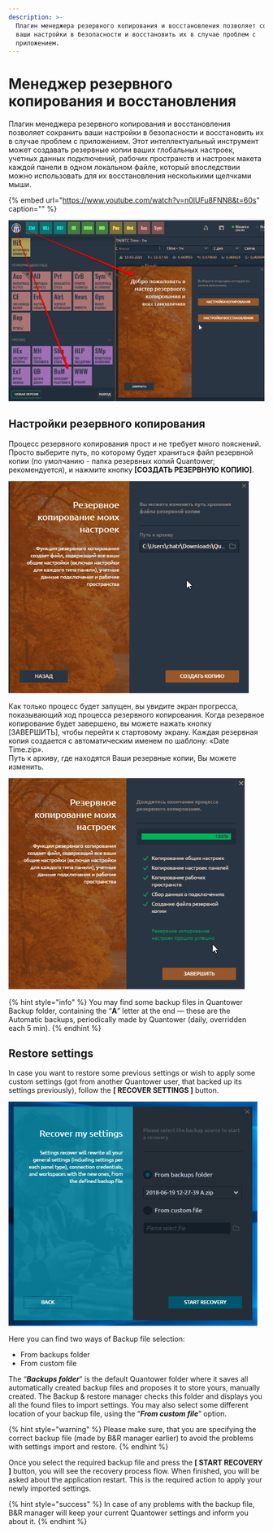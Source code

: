 ```yaml
---
description: >-
  Плагин менеджера резервного копирования и восстановления позволяет сохранить
  ваши настройки в безопасности и восстановить их в случае проблем с
  приложением.
---
```


# Менеджер резервного копирования и восстановления

Плагин менеджера резервного копирования и восстановления позволяет сохранить ваши настройки в безопасности и восстановить их в случае проблем с приложением. Этот интеллектуальный инструмент может создавать резервные копии ваших глобальных настроек, учетных данных подключений, рабочих пространств и настроек макета каждой панели в одном локальном файле, который впоследствии можно использовать для их восстановления несколькими щелчками мыши.

{% embed url="https://www.youtube.com/watch?v=n0lUFu8FNN8&t=60s" caption="" %}

![](../.gitbook/assets/menedzher-rezervnogo-kopirovaniya.png)

## Настройки резервного копирования

Процесс резервного копирования прост и не требует много пояснений. Просто выберите путь, по которому будет храниться файл резервной копии \(по умолчанию - папка резервных копий Quantower; рекомендуется\), и нажмите кнопку **\[СОЗДАТЬ РЕЗЕРВНУЮ КОПИЮ\]**.

![](../.gitbook/assets/put-rezervnoe-kopirovanie.png)

Как только процесс будет запущен, вы увидите экран прогресса, показывающий ход процесса резервного копирования. Когда резервное копирование будет завершено, вы можете нажать кнопку \[ЗАВЕРШИТЬ\], чтобы перейти к стартовому экрану. Каждая резервная копия создается с автоматическим именем по шаблону: «Date Time.zip».   
Путь к архиву, где находятся Ваши резервные копии, Вы можете изменить.  


![](../.gitbook/assets/final-kopirovaniya.png)

{% hint style="info" %}
You may find some backup files in Quantower Backup folder, containing the “**A**” letter at the end — these are the Automatic backups, periodically made by Quantower \(daily, overridden each 5 min\).
{% endhint %}

## Restore settings

In case you want to restore some previous settings or wish to apply some custom settings \(got from another Quantower user, that backed up its settings previously\), follow the **\[ RECOVER SETTINGS \]** button.

![Recover your settings in several clicks](../.gitbook/assets/restoresettings.png)

Here you can find two ways of Backup file selection:

* From backups folder 
* From custom file

The “_**Backups folder**_” is the default Quantower folder where it saves all automatically created backup files and proposes it to store yours, manually created. The Backup & restore manager checks this folder and displays you all the found files to import settings. You may also select some different location of your backup file, using the “_**From custom file**_” option.

{% hint style="warning" %}
Please make sure, that you are specifying the correct backup file \(made by B&R manager earlier\) to avoid the problems with settings import and restore.
{% endhint %}

Once you select the required backup file and press the **\[ START RECOVERY \]** button, you will see the recovery process flow. When finished, you will be asked about the application restart. This is the required action to apply your newly imported settings.

{% hint style="success" %}
In case of any problems with the backup file, B&R manager will keep your current Quantower settings and inform you about it.
{% endhint %}

